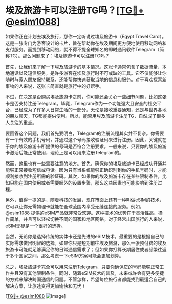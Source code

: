 # 埃及旅游卡可以注册TG吗？[[TG💪+ @esim1088](https://t.me/s/esim1088)]

如果你正在计划去埃及旅行，那你一定听说过埃及旅游卡（Egypt Travel Card）。这是一张专门为游客设计的卡片，旨在帮助你在埃及期间更方便地使用移动网络和支付服务。而提到移动网络，就不得不提全球知名的即时通讯软件Telegram（简称TG）。那么问题来了：埃及旅游卡可以注册TG吗？

首先，让我们来了解一下埃及旅游卡的基本情况。这张卡通常包含了数据流量、本地通话以及短信服务，是许多游客在埃及旅行时不可或缺的工具。它不仅能够让你随时与家人朋友保持联系，还能帮你快速获取当地的信息和服务。对于喜欢探索新事物的人来说，这张卡简直就是旅行中的好帮手。

不过，在决定是否购买埃及旅游卡之前，你可能还会关心一些细节问题，比如这张卡是否支持注册Telegram。毕竟，Telegram作为一个功能强大且安全的社交平台，已经成为了许多人日常生活的一部分。无论是接收重要通知，还是与世界各地的朋友聊天，TG都能提供便利。所以，能否用埃及旅游卡注册TG，自然成了很多人关注的重点。

要回答这个问题，我们首先要明白，Telegram的注册流程其实并不复杂。你需要有一个有效的手机号码，并通过这个号码接收验证码来进行注册。因此，关键就在于你的埃及旅游卡所提供的号码是否符合注册要求。一般来说，只要你的埃及旅游卡激活后能正常使用，理论上是可以用来注册Telegram的。

然而，这里也有一些需要注意的地方。首先，确保你的埃及旅游卡已经成功开通并能够正常接收短信或电话。因为只有当系统能够正确识别到你的手机号码时，才能顺利接收到注册所需的验证码。其次，如果你的埃及旅游卡存在某些限制条件，比如只能在国内使用或者需要额外的设置步骤，那么这些因素也可能影响到注册过程。

另外，值得一提的是，随着科技的发展，现在市面上还有一种叫做eSIM的技术，它可以让你无需物理卡就能在全球范围内享受无缝连接的服务。例如，@esim1088 提供的eSIM产品就非常受欢迎。这种技术的优势在于灵活性高、操作简单，并且可以轻松切换不同的国家和地区网络。对于经常出国旅行的人来说，eSIM无疑是一个很好的选择。

当然，无论你是选择传统的实体卡还是先进的eSIM技术，最重要的是根据自己的实际需求做出明智的选择。如果你只是短期前往埃及旅游，那么一张预付费的埃及旅游卡可能就足够满足你的日常通信需求了；但如果你打算长期居住或者频繁往返于多个国家之间，那么考虑一下eSIM方案可能会更加划算。

总之，埃及旅游卡完全可以用来注册Telegram，只要你确保它的号码能够正常工作并且没有其他限制条件。同时，随着eSIM技术的普及，未来或许会有更多便捷的方式来解决跨国通信的问题。不管怎样，希望每位旅行者都能找到最适合自己的解决方案，让旅途变得更加愉快和无忧！

[[TG💪+ @esim1088](https://t.me/s/esim1088) ![Image](https://i.postimg.cc/4NQfJmqS/Snipaste-2025-05-13-00-14-12.png)]